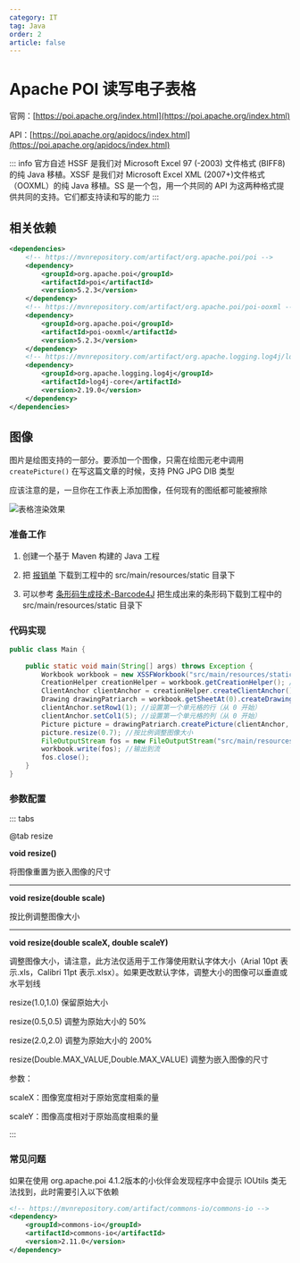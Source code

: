 ```yaml
---
category: IT
tag: Java
order: 2
article: false
---
```


# Apache POI 读写电子表格

官网：[https://poi.apache.org/index.html](https://poi.apache.org/index.html)

API：[https://poi.apache.org/apidocs/index.html](https://poi.apache.org/apidocs/index.html)

::: info 官方自述
HSSF 是我们对 Microsoft Excel 97 (-2003) 文件格式 (BIFF8) 的纯 Java 移植。XSSF 是我们对 Microsoft Excel XML (2007+)文件格式（OOXML）的纯 Java 移植。SS 是一个包，用一个共同的 API 为这两种格式提供共同的支持。它们都支持读和写的能力
:::

## 相关依赖

```xml
<dependencies>
    <!-- https://mvnrepository.com/artifact/org.apache.poi/poi -->
    <dependency>
        <groupId>org.apache.poi</groupId>
        <artifactId>poi</artifactId>
        <version>5.2.3</version>
    </dependency>
    <!-- https://mvnrepository.com/artifact/org.apache.poi/poi-ooxml -->
    <dependency>
        <groupId>org.apache.poi</groupId>
        <artifactId>poi-ooxml</artifactId>
        <version>5.2.3</version>
    </dependency>
    <!-- https://mvnrepository.com/artifact/org.apache.logging.log4j/log4j-core -->
    <dependency>
        <groupId>org.apache.logging.log4j</groupId>
        <artifactId>log4j-core</artifactId>
        <version>2.19.0</version>
    </dependency>
</dependencies>
```

## 图像

图片是绘图支持的一部分。要添加一个图像，只需在绘图元老中调用 `createPicture()` 在写这篇文章的时候，支持 PNG JPG DIB 类型

应该注意的是，一旦你在工作表上添加图像，任何现有的图纸都可能被擦除

![表格渲染效果](https://img.sherry4869.com/blog/it/apache/poi/poi-excel/img.png)

### 准备工作

1. 创建一个基于 Maven 构建的 Java 工程

2. 把 [报销单](https://img.sherry4869.com/blog/it/apache/poi/poi-excel/%E6%8A%A5%E9%94%80%E5%8D%95.xlsx) 下载到工程中的 src/main/resources/static 目录下

3. 可以参考 [条形码生成技术-Barcode4J](/it/java/barcode/barcode4j/) 把生成出来的条形码下载到工程中的 src/main/resources/static 目录下

### 代码实现

```java
public class Main {
    
    public static void main(String[] args) throws Exception {
        Workbook workbook = new XSSFWorkbook("src/main/resources/static/报销单.xlsx"); //新建工作薄
        CreationHelper creationHelper = workbook.getCreationHelper(); //一个处理实例化具体类的对象，它是HSSF和XSSF所需的各种实例。绕过Java中的一个限制，即我们不能在接口或抽象类上有静态方法。这允许你为一个给定的接口获得适当的类，而不必担心你是否在处理HSSF或XSSF
        ClientAnchor clientAnchor = creationHelper.createClientAnchor(); //创建客户端锚点。使用此对象在图纸中定位绘图对象
        Drawing drawingPatriarch = workbook.getSheetAt(0).createDrawingPatriarch(); //创建最高级别的绘图元老用来添加图形或图表，请注意，这通常会产生删除该工作表上任何现有绘图的效果
        clientAnchor.setRow1(1); //设置第一个单元格的行（从 0 开始）
        clientAnchor.setCol1(5); //设置第一个单元格的列（从 0 开始）
        Picture picture = drawingPatriarch.createPicture(clientAnchor, workbook.addPicture(IOUtils.toByteArray(new FileInputStream("src/main/resources/static/barcode.png")), Workbook.PICTURE_TYPE_PNG)); //创建图片
        picture.resize(0.7); //按比例调整图像大小
        FileOutputStream fos = new FileOutputStream("src/main/resources/static/报销单导出.xlsx");
        workbook.write(fos); //输出到流
        fos.close();
    }
}
```

### 参数配置

::: tabs

@tab resize

**void resize()**

将图像重置为嵌入图像的尺寸

---

**void resize(double scale)**

按比例调整图像大小

---

**void resize(double scaleX, double scaleY)**

调整图像大小，请注意，此方法仅适用于工作簿使用默认字体大小（Arial 10pt 表示.xls，Calibri 11pt 表示.xlsx）。如果更改默认字体，调整大小的图像可以垂直或水平划线

resize(1.0,1.0) 保留原始大小

resize(0.5,0.5) 调整为原始大小的 50%

resize(2.0,2.0) 调整为原始大小的 200%

resize(Double.MAX_VALUE,Double.MAX_VALUE) 调整为嵌入图像的尺寸

参数：

scaleX：图像宽度相对于原始宽度相乘的量

scaleY：图像高度相对于原始高度相乘的量

:::

### 常见问题

如果在使用 org.apache.poi 4.1.2版本的小伙伴会发现程序中会提示 IOUtils 类无法找到，此时需要引入以下依赖

```xml
<!-- https://mvnrepository.com/artifact/commons-io/commons-io -->
<dependency>
    <groupId>commons-io</groupId>
    <artifactId>commons-io</artifactId>
    <version>2.11.0</version>
</dependency>
```